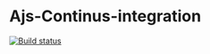 # Ajs-Continus-integration
[![Build status](https://ci.appveyor.com/api/projects/status/4oto6e5la8o9tdug?svg=true)](https://ci.appveyor.com/project/DmitryBP/ajs-continus-integration)
